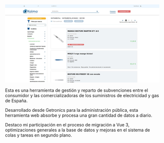 ![Kalma marketplace](/content/projects/kalma-mp.jpg)

Esta es una herramienta de gestión y reparto de subvenciones entre el consumidor y las comercializadoras de los suministros de electricidad y gas de España.

Desarrollado desde Getronics para la administración pública, esta herramienta web absorbe y procesa una gran cantidad de datos a diario.

Destaco mi participación en el proceso de migración a Vue 3, optimizaciones generales a la base de datos y mejoras en el sistema de colas y tareas en segundo plano.
